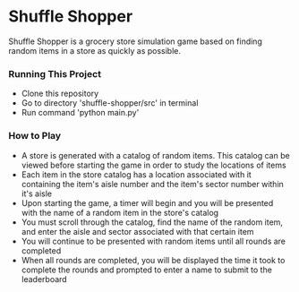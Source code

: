 # Shuffle Shopper
Shuffle Shopper is a grocery store simulation game based on finding random items in a store as quickly as possible.

### Running This Project
* Clone this repository
* Go to directory 'shuffle-shopper/src' in terminal
* Run command 'python main.py'

### How to Play
* A store is generated with a catalog of random items. This catalog can be viewed before starting the game in order to study the locations of items
* Each item in the store catalog has a location associated with it containing the item's aisle number and the item's sector number within it's aisle
* Upon starting the game, a timer will begin and you will be presented with the name of a random item in the store's catalog
* You must scroll through the catalog, find the name of the random item, and enter the aisle and sector associated with that certain item
* You will continue to be presented with random items until all rounds are completed
* When all rounds are completed, you will be displayed the time it took to complete the rounds and prompted to enter a name to submit to the leaderboard
